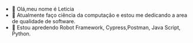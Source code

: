 - 👋 Olá,meu nome é Leticia
- 👀 Atualmente faço ciência da computação e estou me dedicando a area de qualidade de software.
- 🌱 Estou apredendo Robot Framework, Cypress,Postman, Java Script, Python.

